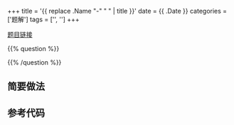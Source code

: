 +++
title = '{{ replace .Name "-" " " | title }}'
date = {{ .Date }}
categories = ['题解']
tags = ['', '']
+++

[题目链接]()

{{% question %}}

{{% /question %}}

<!--more-->

## 简要做法



## 参考代码

```cpp

```
